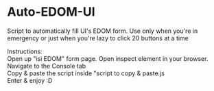 # Auto-EDOM-UI
Script to automatically fill UI's EDOM form. 
Use only when you're in emergency or just when you're lazy to click 20 buttons at a time   

Instructions:  
Open up "isi EDOM" form page. 
Open inspect element in your browser. 
Navigate to the Console tab  
Copy & paste the script inside "script to copy & paste.js  
Enter & enjoy :D  
